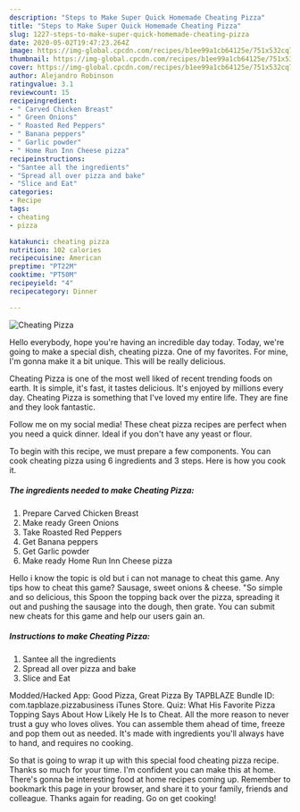 ```yaml
---
description: "Steps to Make Super Quick Homemade Cheating Pizza"
title: "Steps to Make Super Quick Homemade Cheating Pizza"
slug: 1227-steps-to-make-super-quick-homemade-cheating-pizza
date: 2020-05-02T19:47:23.264Z
image: https://img-global.cpcdn.com/recipes/b1ee99a1cb64125e/751x532cq70/cheating-pizza-recipe-main-photo.jpg
thumbnail: https://img-global.cpcdn.com/recipes/b1ee99a1cb64125e/751x532cq70/cheating-pizza-recipe-main-photo.jpg
cover: https://img-global.cpcdn.com/recipes/b1ee99a1cb64125e/751x532cq70/cheating-pizza-recipe-main-photo.jpg
author: Alejandro Robinson
ratingvalue: 3.1
reviewcount: 15
recipeingredient:
- " Carved Chicken Breast"
- " Green Onions"
- " Roasted Red Peppers"
- " Banana peppers"
- " Garlic powder"
- " Home Run Inn Cheese pizza"
recipeinstructions:
- "Santee all the ingredients"
- "Spread all over pizza and bake"
- "Slice and Eat"
categories:
- Recipe
tags:
- cheating
- pizza

katakunci: cheating pizza 
nutrition: 102 calories
recipecuisine: American
preptime: "PT22M"
cooktime: "PT50M"
recipeyield: "4"
recipecategory: Dinner

---
```



![Cheating Pizza](https://img-global.cpcdn.com/recipes/b1ee99a1cb64125e/751x532cq70/cheating-pizza-recipe-main-photo.jpg)

Hello everybody, hope you're having an incredible day today. Today, we're going to make a special dish, cheating pizza. One of my favorites. For mine, I'm gonna make it a bit unique. This will be really delicious.

Cheating Pizza is one of the most well liked of recent trending foods on earth. It is simple, it's fast, it tastes delicious. It's enjoyed by millions every day. Cheating Pizza is something that I've loved my entire life. They are fine and they look fantastic.

Follow me on my social media! These cheat pizza recipes are perfect when you need a quick dinner. Ideal if you don&#39;t have any yeast or flour.


To begin with this recipe, we must prepare a few components. You can cook cheating pizza using 6 ingredients and 3 steps. Here is how you cook it.

<!--inarticleads1-->

##### The ingredients needed to make Cheating Pizza:

1. Prepare  Carved Chicken Breast
1. Make ready  Green Onions
1. Take  Roasted Red Peppers
1. Get  Banana peppers
1. Get  Garlic powder
1. Make ready  Home Run Inn Cheese pizza


Hello i know the topic is old but i can not manage to cheat this game. Any tips how to cheat this game? Sausage, sweet onions &amp; cheese. &#34;So simple and so delicious, this Spoon the topping back over the pizza, spreading it out and pushing the sausage into the dough, then grate. You can submit new cheats for this game and help our users gain an. 

<!--inarticleads2-->

##### Instructions to make Cheating Pizza:

1. Santee all the ingredients
1. Spread all over pizza and bake
1. Slice and Eat


Modded/Hacked App: Good Pizza, Great Pizza By TAPBLAZE Bundle ID: com.tapblaze.pizzabusiness iTunes Store. Quiz: What His Favorite Pizza Topping Says About How Likely He Is to Cheat. All the more reason to never trust a guy who loves olives. You can assemble them ahead of time, freeze and pop them out as needed. It&#39;s made with ingredients you&#39;ll always have to hand, and requires no cooking. 

So that is going to wrap it up with this special food cheating pizza recipe. Thanks so much for your time. I'm confident you can make this at home. There's gonna be interesting food at home recipes coming up. Remember to bookmark this page in your browser, and share it to your family, friends and colleague. Thanks again for reading. Go on get cooking!
